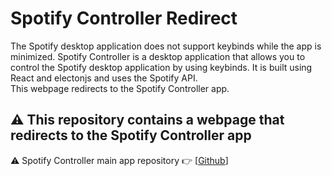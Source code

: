 # Spotify Controller Redirect
The Spotify desktop application does not support keybinds while the app is minimized. Spotify Controller is a desktop application that allows you to control the Spotify desktop application by using keybinds. It is built using React and electonjs and uses the Spotify API.   
This webpage redirects to the Spotify Controller app.

## ⚠️ This repository contains a webpage that redirects to the Spotify Controller app  
⚠️ Spotify Controller main app repository 👉 [[Github](https://github.com/vedantyadu/spotify-controller)]
